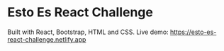 # Esto Es React Challenge

Built with React, Bootstrap, HTML and CSS.
Live demo: https://esto-es-react-challenge.netlify.app